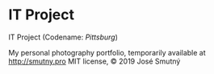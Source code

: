 # IT Project

IT Project (Codename: <i>Pittsburg</i>)

My personal photography portfolio, temporarily available at http://smutny.pro
MIT license, © 2019 José Smutný
